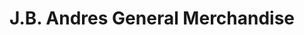 ---
title: "J.B. Andres General Merchandise"
url: /meycauayan/j-b-andres-general-merchandise/
shop: Dorfladen
---